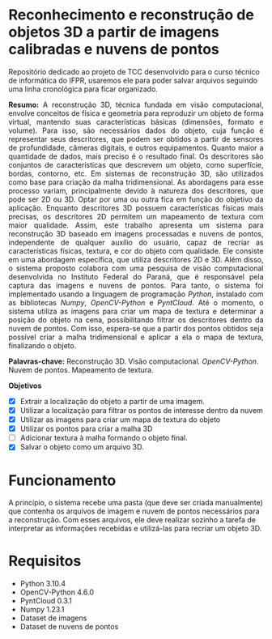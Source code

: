 # Reconhecimento e reconstrução de objetos 3D a partir de imagens calibradas e nuvens de pontos

Repositório dedicado ao projeto de TCC desenvolvido para o curso técnico de informática do IFPR, usaremos ele para poder salvar arquivos seguindo uma linha cronológica para ficar organizado.

<p align="justify"><b>Resumo:</b> A reconstrução 3D, técnica fundada em visão computacional, envolve conceitos de física e geometria para reproduzir um objeto de forma virtual, mantendo suas características básicas (dimensões, formato e volume). Para isso, são necessários dados do objeto, cuja função é representar seus descritores, que podem ser obtidos a partir de sensores de profundidade, câmeras digitais, e outros equipamentos. Quanto maior a quantidade de dados, mais preciso é o resultado final. Os descritores são conjuntos de características que descrevem um objeto, como superfície, bordas, contorno, etc. Em sistemas de reconstrução 3D, são utilizados como base para criação da malha tridimensional. As abordagens para esse processo variam, principalmente devido à natureza dos descritores, que pode ser 2D ou 3D. Optar por uma ou outra fica em função do objetivo da aplicação. Enquanto descritores 3D possuem características físicas mais precisas, os descritores 2D permitem um mapeamento de textura com maior qualidade. Assim, este trabalho apresenta um sistema para reconstrução 3D baseado em imagens processadas e nuvens de pontos, independente de qualquer auxílio do usuário, capaz de recriar as características físicas, textura, e cor do objeto com qualidade. Ele consiste em uma abordagem específica, que utiliza descritores 2D e 3D. Além disso, o sistema proposto colabora com uma pesquisa de visão computacional desenvolvida no Instituto Federal do Paraná, que é responsável pela captura das imagens e nuvens de pontos. Para tanto, o sistema foi implementado usando a linguagem de programação <i>Python</i>, instalado com as bibliotecas <i>Numpy</i>, <i>OpenCV-Python</i> e <i>PyntCloud</i>. Até o momento, o sistema utiliza as imagens para criar um mapa de textura e determinar a posição do objeto na cena, possibilitando filtrar os descritores dentro da nuvem de pontos. Com isso, espera-se que a partir dos pontos obtidos seja possível criar a malha tridimensional e aplicar a ela o mapa de textura, finalizando o objeto.</p>

<b>Palavras-chave:</b> Reconstrução 3D. Visão computacional. <i>OpenCV-Python</i>. Nuvem de pontos. Mapeamento de textura. <br>

**Objetivos**

- [x] Extrair a localização do objeto a partir de uma imagem.
- [x] Utilizar a localização para filtrar os pontos de interesse dentro da nuvem
- [x] Utilizar as imagens para criar um mapa de textura do objeto
- [x] Utilizar os pontos para criar a malha 3D
- [ ] Adicionar textura à malha formando o objeto final.
- [x] Salvar o objeto como um arquivo 3D.

# Funcionamento

A princípio, o sistema recebe uma pasta (que deve ser criada manualmente) que contenha os arquivos de imagem e nuvem de pontos necessários para a reconstrução. Com esses arquivos, ele deve realizar sozinho a tarefa de interpretar as informações recebidas e utilizá-las para recriar um objeto 3D. 

# Requisitos

<ul>
  <li>Python 3.10.4</li>
  <li>OpenCV-Python 4.6.0</li>
  <li>PyntCloud 0.3.1</li>
  <li>Numpy 1.23.1</li>
  <li>Dataset de imagens</li>
  <li>Dataset de nuvens de pontos</li>
</ul>
